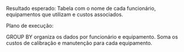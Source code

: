 Resultado esperado: Tabela com o nome de cada funcionário, equipamentos que utilizam e custos associados.

Plano de execução:

GROUP BY organiza os dados por funcionário e equipamento.
Soma os custos de calibração e manutenção para cada equipamento.